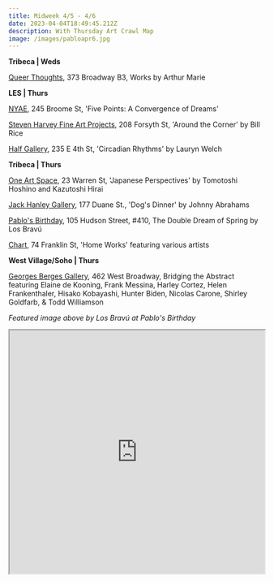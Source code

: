 ```yaml
---
title: Midweek 4/5 - 4/6
date: 2023-04-04T18:49:45.212Z
description: With Thursday Art Crawl Map
image: /images/pabloapr6.jpg
---
```

**T﻿ribeca | Weds**

[Q﻿ueer Thoughts](https://www.queerthoughts.com/), 373 Broadway B3, Works by  Arthur Marie

**L﻿ES | Thurs**

[NYAE](https://www.nyartistsequity.org/all-events/five-points-a-convergence-of-dreams), 245 Broome St, 'Five Points: A Convergence of Dreams' 

[Steven Harvey Fine Art Projects](https://shfap.com/events/around-the-corner/), 208 Forsyth St, 'Around the Corner' by Bill Rice

[Half Gallery](https://halfgallery.com/), 235 E 4th St, 'Circadian Rhythms' by Lauryn Welch

**T﻿ribeca | Thurs**

[One Art Space](https://oneartspace.com/japanese-perspectives-eight-solo-exhibitionsapril-4th-29th-2023/), 23 Warren St, 'Japanese Perspectives' by Tomotoshi Hoshino and Kazutoshi Hirai

[Jack Hanley Gallery](https://www.jackhanley.com/exhibitions/johnny-abrahams5), 177 Duane St., 'Dog's Dinner' by Johnny Abrahams

[Pablo's Birthday](https://pablosbirthday.com/exhibitions/105-los-bravu-the-double-dream-of-spring/), 105 Hudson Street, #410, The Double Dream of Spring by Los Bravú

[Chart](https://chart-gallery.com/exhibitions/44-home-works/), 74 Franklin St, 'Home Works' featuring various artists

**West Village/Soho | Thurs**

[Georges Berges Gallery](https://bergesgallery.com/exhibitions), 462 West Broadway, Bridging the Abstract featuring Elaine de Kooning, Frank Messina, Harley Cortez, Helen Frankenthaler, Hisako Kobayashi, Hunter Biden, Nicolas Carone, Shirley Goldfarb, & Todd Williamson

*F﻿eatured image above by Los Bravú at Pablo's Birthday*

<iframe src="https://www.google.com/maps/d/u/3/embed?mid=1T6RgHZ9GlLfg7rZzDx3ZI7X3d6_Wolg&ehbc=2E312F" width="100%" height="480"></iframe>